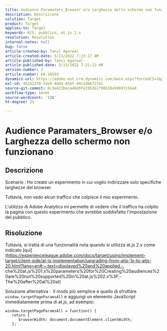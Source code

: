 ```yaml
---
title: Audience Paramaters_Browser e/o Larghezza dello schermo non funzionano
description: Descrizione
solution: Target
product: Target
applies-to: Target
keywords: KCS, pubblico, at.js 2.x
resolution: Resolution
internal-notes: null
bug: false
article-created-by: Tanvi Agarwal
article-created-date: 5/13/2022 7:13:17 AM
article-published-by: Tanvi Agarwal
article-published-date: 5/13/2022 7:21:12 AM
version-number: 2
article-number: KA-16593
dynamics-url: https://adobe-ent.crm.dynamics.com/main.aspx?forceUCI=1&pagetype=entityrecord&etn=knowledgearticle&id=6966a423-8cd2-ec11-a7b5-00224809c27a
exl-id: 4b1b2378-3de9-4dd4-85bf-49c2db672741
source-git-commit: 0c3e421beca46d9fe1952b1f98538a50697216a0
workflow-type: tm+mt
source-wordcount: '138'
ht-degree: 2%

---
```


# Audience Paramaters_Browser e/o Larghezza dello schermo non funzionano

## Descrizione


Scenario : Ho creato un esperimento in cui voglio indirizzare solo specifiche larghezze del browser.

Tuttavia, non vedo alcun traffico che colpisce il mio esperimento.



L&#39;utilizzo di Adobe Analytics mi permette di vedere che il traffico ha colpito la pagina con questo esperimento che avrebbe soddisfatto l&#39;impostazione del pubblico.


## Risoluzione


Tuttavia, si tratta di una funzionalità nota quando si utilizza at.js 2.x come indicato [qui](https://experienceleague.adobe.com/docs/target/using/implement-target/client-side/at-js-implementation/upgrading-from-atjs-1x-to-atjs-20.html?lang=en#:~:text=displayed%20and%20applied.-, che%20at.js%201.x%20parameters%20for%20Creating%20audiences%20are%20not%20supported%20in%20at.js%202.x%3F,-The%20after%20at%20at)

Soluzione alternativa :  Il modo più semplice è quello di sfruttare `window.targetPageParamsAll` e aggiungi un elemento JavaScript immediatamente prima di at.js, ad esempio:

```
window.targetPageParamsAll = function() {
   return {
      browserWidth: document.documentElement.clientWidth;
   };
```
